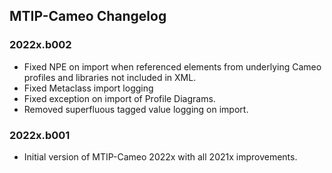 ## MTIP-Cameo Changelog

### 2022x.b002
* Fixed NPE on import when referenced elements from underlying Cameo profiles and libraries not included in XML.
* Fixed Metaclass import logging
* Fixed exception on import of Profile Diagrams.
* Removed superfluous tagged value logging on import.

### 2022x.b001
* Initial version of MTIP-Cameo 2022x with all 2021x improvements.